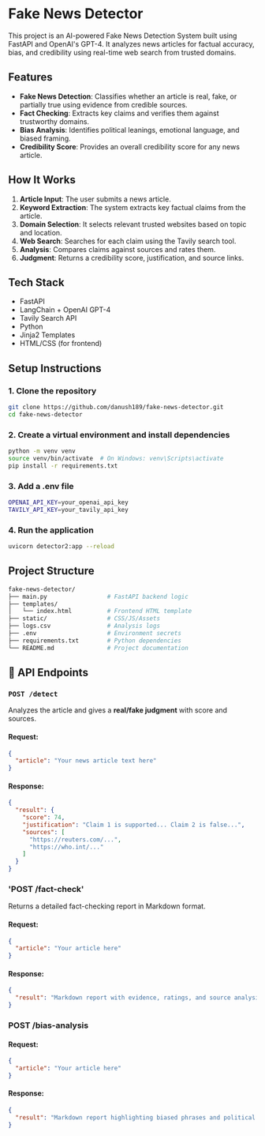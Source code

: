 # Fake News Detector
This project is an AI-powered Fake News Detection System built using FastAPI and OpenAI's GPT-4. It analyzes news articles for factual accuracy, bias, and credibility using real-time web search from trusted domains.

## Features
- **Fake News Detection**: Classifies whether an article is real, fake, or partially true using evidence from credible sources.
- **Fact Checking**: Extracts key claims and verifies them against trustworthy domains.
- **Bias Analysis**: Identifies political leanings, emotional language, and biased framing.
- **Credibility Score**: Provides an overall credibility score for any news article.

## How It Works
1. **Article Input**: The user submits a news article.
2. **Keyword Extraction**: The system extracts key factual claims from the article.
3. **Domain Selection**: It selects relevant trusted websites based on topic and location.
4. **Web Search**: Searches for each claim using the Tavily search tool.
5. **Analysis**: Compares claims against sources and rates them.
6. **Judgment**: Returns a credibility score, justification, and source links.

## Tech Stack
- FastAPI
- LangChain + OpenAI GPT-4
- Tavily Search API
- Python
- Jinja2 Templates
- HTML/CSS (for frontend)

## Setup Instructions
### 1. Clone the repository
```bash
git clone https://github.com/danush189/fake-news-detector.git
cd fake-news-detector
```
### 2. Create a virtual environment and install dependencies
```bash
python -m venv venv
source venv/bin/activate  # On Windows: venv\Scripts\activate
pip install -r requirements.txt
```
### 3. Add a .env file
```bash
OPENAI_API_KEY=your_openai_api_key
TAVILY_API_KEY=your_tavily_api_key
```

### 4. Run the application
```bash
uvicorn detector2:app --reload
```
## Project Structure
```bash
fake-news-detector/
├── main.py                 # FastAPI backend logic
├── templates/
│   └── index.html          # Frontend HTML template
├── static/                 # CSS/JS/Assets
├── logs.csv                # Analysis logs
├── .env                    # Environment secrets
├── requirements.txt        # Python dependencies
└── README.md               # Project documentation

```

## 📡 API Endpoints

### `POST /detect`
Analyzes the article and gives a **real/fake judgment** with score and sources.

#### Request:
```json
{
  "article": "Your news article text here"
}
```

#### Response:
```json
{
  "result": {
    "score": 74,
    "justification": "Claim 1 is supported... Claim 2 is false...",
    "sources": [
      "https://reuters.com/...",
      "https://who.int/..."
    ]
  }
}

```

### 'POST /fact-check'
Returns a detailed fact-checking report in Markdown format.
#### Request:
```json
{
  "article": "Your article here"
}

```
#### Response:
```json
{
  "result": "Markdown report with evidence, ratings, and source analysis."
}

```

### POST /bias-analysis

#### Request:
```json
{
  "article": "Your article here"
}

```
#### Response:
```json
{
  "result": "Markdown report highlighting biased phrases and political lean."
}

```

